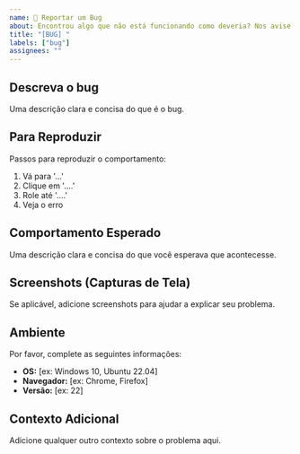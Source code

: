 ```yaml
---
name: 🐛 Reportar um Bug
about: Encontrou algo que não está funcionando como deveria? Nos avise.
title: "[BUG] "
labels: ["bug"]
assignees: ""
---
```


## Descreva o bug

Uma descrição clara e concisa do que é o bug.

## Para Reproduzir

Passos para reproduzir o comportamento:

1. Vá para '...'
2. Clique em '....'
3. Role até '....'
4. Veja o erro

## Comportamento Esperado

Uma descrição clara e concisa do que você esperava que acontecesse.

## Screenshots (Capturas de Tela)

Se aplicável, adicione screenshots para ajudar a explicar seu problema.

## Ambiente

Por favor, complete as seguintes informações:

- **OS:** [ex: Windows 10, Ubuntu 22.04]
- **Navegador:** [ex: Chrome, Firefox]
- **Versão:** [ex: 22]

## Contexto Adicional

Adicione qualquer outro contexto sobre o problema aqui.
